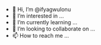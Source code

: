 - 👋 Hi, I’m @ifyagwulonu
- 👀 I’m interested in ...
- 🌱 I’m currently learning ...
- 💞️ I’m looking to collaborate on ...
- 📫 How to reach me ...

<!---
ifyagwulonu/ifyagwulonu is a ✨ special ✨ repository because its `README.md` (this file) appears on your GitHub profile.
You can click the Preview link to take a look at your changes.
--->
